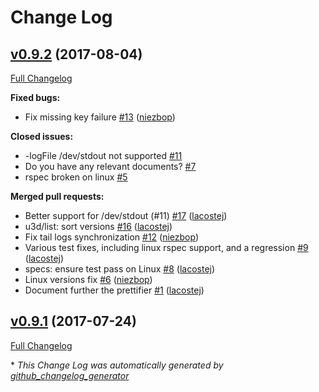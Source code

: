 # Change Log

## [v0.9.2](https://github.com/DragonBox/u3d/tree/v0.9.2) (2017-08-04)
[Full Changelog](https://github.com/DragonBox/u3d/compare/v0.9.1...v0.9.2)

**Fixed bugs:**

- Fix missing key failure [\#13](https://github.com/DragonBox/u3d/pull/13) ([niezbop](https://github.com/niezbop))

**Closed issues:**

- -logFile /dev/stdout not supported [\#11](https://github.com/DragonBox/u3d/issues/11)
- Do you have any relevant documents? [\#7](https://github.com/DragonBox/u3d/issues/7)
- rspec broken on linux [\#5](https://github.com/DragonBox/u3d/issues/5)

**Merged pull requests:**

- Better support for /dev/stdout \(\#11\) [\#17](https://github.com/DragonBox/u3d/pull/17) ([lacostej](https://github.com/lacostej))
- u3d/list: sort versions [\#16](https://github.com/DragonBox/u3d/pull/16) ([lacostej](https://github.com/lacostej))
- Fix tail logs synchronization [\#12](https://github.com/DragonBox/u3d/pull/12) ([niezbop](https://github.com/niezbop))
- Various test fixes, including linux rspec support, and a regression [\#9](https://github.com/DragonBox/u3d/pull/9) ([lacostej](https://github.com/lacostej))
- specs: ensure test pass on Linux [\#8](https://github.com/DragonBox/u3d/pull/8) ([lacostej](https://github.com/lacostej))
- Linux versions fix [\#6](https://github.com/DragonBox/u3d/pull/6) ([niezbop](https://github.com/niezbop))
- Document further the prettifier [\#1](https://github.com/DragonBox/u3d/pull/1) ([lacostej](https://github.com/lacostej))

## [v0.9.1](https://github.com/DragonBox/u3d/tree/v0.9.1) (2017-07-24)
[Full Changelog](https://github.com/DragonBox/u3d/compare/v0.9...v0.9.1)



\* *This Change Log was automatically generated by [github_changelog_generator](https://github.com/skywinder/Github-Changelog-Generator)*